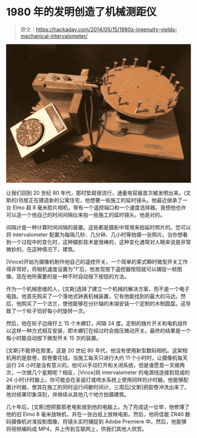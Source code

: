 # 1980 年的发明创造了机械测距仪

> 原文：<https://hackaday.com/2014/05/15/1980s-ingenuity-yields-mechanical-intervalometer/>

![DIY Intervalometer](img/5493a8c6ca8ac80f13df325470ba3787.png)

让我们回到 20 世纪 80 年代，那时垫肩很流行，通量电容器首次被发明出来。(文斯的)邻居正在建造新的公寓住宅，他想要一些施工的延时镜头。他最近继承了一台 Elmo 超 8 毫米胶片相机，带有一个遥控端口和一个速度选择器。我想他也许可以造一个他自己的时间间隔仪来拍一些施工的延时镜头。他是对的。

间隔计是一种计算时间间隔的装置。这些都是摄影中常用来拍延时照片的。您可以将 intervalometer 配置为每隔几秒、几分钟、几小时等拍摄一张照片。当你想看到一个过程中的变化时，这种摄影技术是很棒的，这种变化通常对人眼来说是非常微妙的。在这种情况下，建筑。

[Vince]开始为摄像机制作他自己的遥控开关。一个简单的桨式瞬时微型开关工作得非常好。将相机速度设置为“1”后，他发现按下遥控器按钮就可以捕捉一帧图像。现在他所需要的是一种不时自动按下按钮的方法。

作为一个机械思维的人，[文斯]选择了建立一个机械的解决方案，而不是一个电子电路。他首先购买了一个落地式钟表机械装置，它有他能找到的最大的马达。然后，他购买了一个法兰，使他能够在分针轴的末端安装一个定制的木制圆盘。这导致了一个轮子恰好每小时旋转一次。

然后，他在轮子边缘拧上 15 个木螺钉，间隔 24 度。定制的拨片开关和电机组件以这样一种方式相互安装，即木螺钉在经过时会按压微动开关。最终的结果是一个每小时能自动按下微型开关 15 次的装置。

[文斯]不能停在那里。这是 20 世纪 80 年代，他没有使用新型数码相机。这架相机用的是胶卷，胶卷要花钱。当施工每天只进行大约 11 个小时时，让摄像机每天运行 24 小时是没有意义的。他可以手动打开和关闭系统，但是谁愿意一天做两次，一次做几个星期呢？相反，[Vince]将 intervalometer 的电源线连接到现成的 24 小时计时器上。你可能会在圣诞灯或喷水系统上使用同样的计时器。他能够配置计时器，使其在施工的同时运行间歇时间计。三周后[文斯]把胶卷冲洗出来了。他对结果印象深刻，并继续从其他几个地方拍摄建筑。

几十年后，[文斯]想把那部老电影放到他的电脑上。为了完成这一壮举，他修理了他的旧 Elmo 8 毫米放映机，并在一张白纸上放映电影。然后，他将佳能 ZR40 数码摄像机对准投影图像，将镜头实时捕捉到 Adobe Premiere 中。然后，他能够将视频编码成 MP4，并上传到互联网上，供我们其他人欣赏。